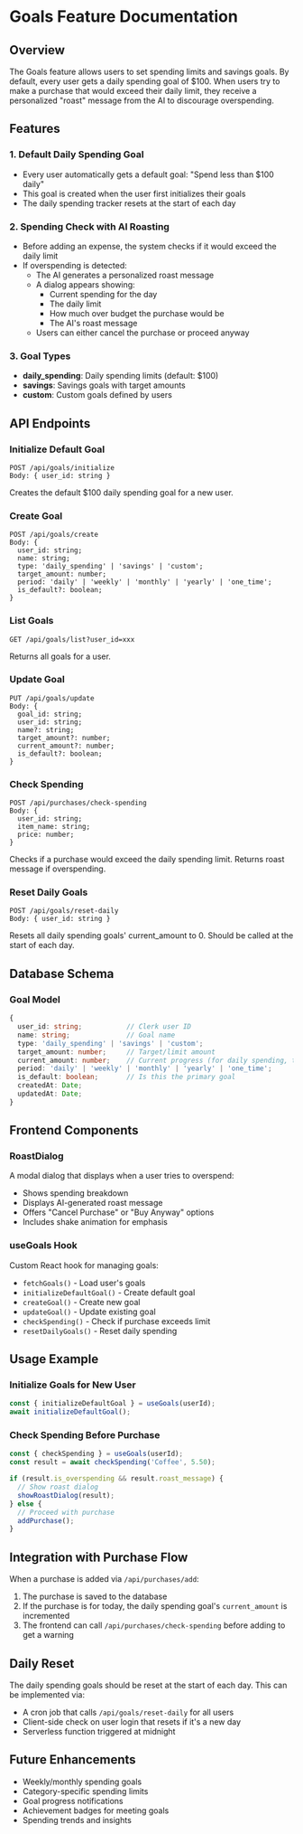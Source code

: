 # Goals Feature Documentation

## Overview
The Goals feature allows users to set spending limits and savings goals. By default, every user gets a daily spending goal of $100. When users try to make a purchase that would exceed their daily limit, they receive a personalized "roast" message from the AI to discourage overspending.

## Features

### 1. Default Daily Spending Goal
- Every user automatically gets a default goal: "Spend less than $100 daily"
- This goal is created when the user first initializes their goals
- The daily spending tracker resets at the start of each day

### 2. Spending Check with AI Roasting
- Before adding an expense, the system checks if it would exceed the daily limit
- If overspending is detected:
  - The AI generates a personalized roast message
  - A dialog appears showing:
    - Current spending for the day
    - The daily limit
    - How much over budget the purchase would be
    - The AI's roast message
  - Users can either cancel the purchase or proceed anyway

### 3. Goal Types
- **daily_spending**: Daily spending limits (default: $100)
- **savings**: Savings goals with target amounts
- **custom**: Custom goals defined by users

## API Endpoints

### Initialize Default Goal
```
POST /api/goals/initialize
Body: { user_id: string }
```
Creates the default $100 daily spending goal for a new user.

### Create Goal
```
POST /api/goals/create
Body: {
  user_id: string;
  name: string;
  type: 'daily_spending' | 'savings' | 'custom';
  target_amount: number;
  period: 'daily' | 'weekly' | 'monthly' | 'yearly' | 'one_time';
  is_default?: boolean;
}
```

### List Goals
```
GET /api/goals/list?user_id=xxx
```
Returns all goals for a user.

### Update Goal
```
PUT /api/goals/update
Body: {
  goal_id: string;
  user_id: string;
  name?: string;
  target_amount?: number;
  current_amount?: number;
  is_default?: boolean;
}
```

### Check Spending
```
POST /api/purchases/check-spending
Body: {
  user_id: string;
  item_name: string;
  price: number;
}
```
Checks if a purchase would exceed the daily spending limit. Returns roast message if overspending.

### Reset Daily Goals
```
POST /api/goals/reset-daily
Body: { user_id: string }
```
Resets all daily spending goals' current_amount to 0. Should be called at the start of each day.

## Database Schema

### Goal Model
```typescript
{
  user_id: string;           // Clerk user ID
  name: string;              // Goal name
  type: 'daily_spending' | 'savings' | 'custom';
  target_amount: number;     // Target/limit amount
  current_amount: number;    // Current progress (for daily spending, this is spent today)
  period: 'daily' | 'weekly' | 'monthly' | 'yearly' | 'one_time';
  is_default: boolean;       // Is this the primary goal
  createdAt: Date;
  updatedAt: Date;
}
```

## Frontend Components

### RoastDialog
A modal dialog that displays when a user tries to overspend:
- Shows spending breakdown
- Displays AI-generated roast message
- Offers "Cancel Purchase" or "Buy Anyway" options
- Includes shake animation for emphasis

### useGoals Hook
Custom React hook for managing goals:
- `fetchGoals()` - Load user's goals
- `initializeDefaultGoal()` - Create default goal
- `createGoal()` - Create new goal
- `updateGoal()` - Update existing goal
- `checkSpending()` - Check if purchase exceeds limit
- `resetDailyGoals()` - Reset daily spending

## Usage Example

### Initialize Goals for New User
```typescript
const { initializeDefaultGoal } = useGoals(userId);
await initializeDefaultGoal();
```

### Check Spending Before Purchase
```typescript
const { checkSpending } = useGoals(userId);
const result = await checkSpending('Coffee', 5.50);

if (result.is_overspending && result.roast_message) {
  // Show roast dialog
  showRoastDialog(result);
} else {
  // Proceed with purchase
  addPurchase();
}
```

## Integration with Purchase Flow

When a purchase is added via `/api/purchases/add`:
1. The purchase is saved to the database
2. If the purchase is for today, the daily spending goal's `current_amount` is incremented
3. The frontend can call `/api/purchases/check-spending` before adding to get a warning

## Daily Reset

The daily spending goals should be reset at the start of each day. This can be implemented via:
- A cron job that calls `/api/goals/reset-daily` for all users
- Client-side check on user login that resets if it's a new day
- Serverless function triggered at midnight

## Future Enhancements

- Weekly/monthly spending goals
- Category-specific spending limits
- Goal progress notifications
- Achievement badges for meeting goals
- Spending trends and insights
